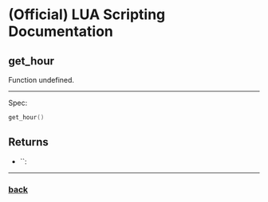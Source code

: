 
# (Official) LUA Scripting Documentation

## get_hour

Function undefined.

___

Spec:

```lua
get_hour()
```

## Returns

- ``: 

___

### [back](../getters)
